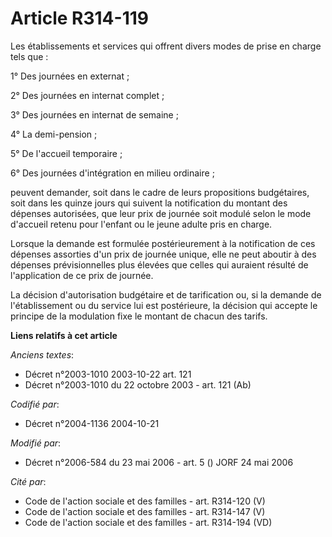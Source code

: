 # Article R314-119

Les établissements et services qui offrent divers modes de prise en charge tels que :

1° Des journées en externat ;

2° Des journées en internat complet ;

3° Des journées en internat de semaine ;

4° La demi-pension ;

5° De l'accueil temporaire ;

6° Des journées d'intégration en milieu ordinaire ;

peuvent demander, soit dans le cadre de leurs propositions budgétaires, soit dans les quinze jours qui suivent la
notification du montant des dépenses autorisées, que leur prix de journée soit modulé selon le mode d'accueil retenu pour
l'enfant ou le jeune adulte pris en charge.

Lorsque la demande est formulée postérieurement à la notification de ces dépenses assorties d'un prix de journée unique, elle
ne peut aboutir à des dépenses prévisionnelles plus élevées que celles qui auraient résulté de l'application de ce prix de
journée.

La décision d'autorisation budgétaire et de tarification ou, si la demande de l'établissement ou du service lui est
postérieure, la décision qui accepte le principe de la modulation fixe le montant de chacun des tarifs.

**Liens relatifs à cet article**

_Anciens textes_:

  - Décret n°2003-1010 2003-10-22 art. 121
  - Décret n°2003-1010 du 22 octobre 2003 - art. 121 (Ab)

_Codifié par_:

  - Décret n°2004-1136 2004-10-21

_Modifié par_:

  - Décret n°2006-584 du 23 mai 2006 - art. 5 () JORF 24 mai 2006

_Cité par_:

  - Code de l'action sociale et des familles - art. R314-120 (V)
  - Code de l'action sociale et des familles - art. R314-147 (V)
  - Code de l'action sociale et des familles - art. R314-194 (VD)
